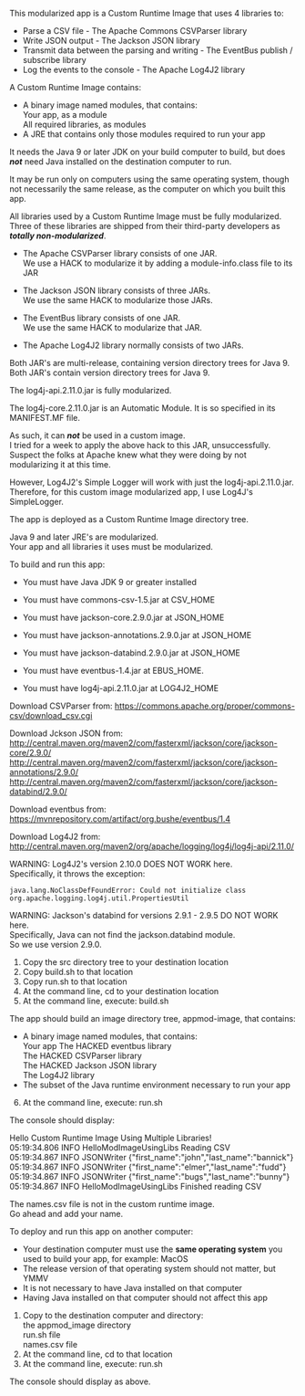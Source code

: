 This modularized app is a Custom Runtime Image that uses 4 libraries to:

- Parse a CSV file - The Apache Commons CSVParser library
- Write JSON output - The Jackson JSON library
- Transmit data between the parsing and writing - The EventBus publish / subscribe library
- Log the events to the console - The Apache Log4J2 library

A Custom Runtime Image contains:
- A binary image named modules, that contains:  
Your app, as a module  
All required libraries, as modules  
- A JRE that contains only those modules required to run your app

It needs the Java 9 or later JDK on your build computer to build, 
but does  ***not***  need Java installed on the destination computer to run.

It may be run only on computers using the same operating system, 
though not necessarily the same release, as the computer on which you built this app.

All libraries used by a Custom Runtime Image must be fully modularized.  
Three of these libraries are shipped from their third-party developers 
as ***totally non-modularized***.

- The Apache CSVParser library consists of one JAR.  
  We use a HACK to modularize it by adding a module-info.class file to its JAR  
  
- The Jackson JSON library consists of three JARs.  
  We use the same HACK to modularize those JARs.
  
- The EventBus library consists of one JAR.  
  We use the same HACK to modularize that JAR.
 
- The Apache Log4J2 library normally consists of two JARs.

Both JAR's are multi-release, containing version directory trees for Java 9.
Both JAR's contain version directory trees for Java 9.

The log4j-api.2.11.0.jar is fully modularized.

The log4j-core.2.11.0.jar is an Automatic Module. 
It is so specified in its MANIFEST.MF file.

As such, it can ***not*** be used in a custom image.  
I tried for a week to apply the above hack to this JAR, unsuccessfully.  
Suspect the folks at Apache knew what they were doing by not modularizing it at this time.

However, Log4J2's Simple Logger will work with just the log4j-api.2.11.0.jar.  
Therefore, for this custom image modularized app, I use Log4J's SimpleLogger.

The app is deployed as a Custom Runtime Image directory tree.

Java 9 and later JRE's are modularized.  
Your app and all libraries it uses must be modularized.

To build and run this app:

- You must have Java JDK 9 or greater installed  

- You must have commons-csv-1.5.jar at CSV_HOME  
- You must have jackson-core.2.9.0.jar at JSON_HOME 
- You must have jackson-annotations.2.9.0.jar at JSON_HOME  
- You must have jackson-databind.2.9.0.jar at JSON_HOME 
- You must have eventbus-1.4.jar at EBUS_HOME. 
- You must have log4j-api.2.11.0.jar at LOG4J2_HOME  

Download CSVParser from: 
https://commons.apache.org/proper/commons-csv/download_csv.cgi

Download Jckson JSON from:  
http://central.maven.org/maven2/com/fasterxml/jackson/core/jackson-core/2.9.0/  
http://central.maven.org/maven2/com/fasterxml/jackson/core/jackson-annotations/2.9.0/  
http://central.maven.org/maven2/com/fasterxml/jackson/core/jackson-databind/2.9.0/  

Download eventbus from: 
https://mvnrepository.com/artifact/org.bushe/eventbus/1.4

Download Log4J2 from:   
http://central.maven.org/maven2/org/apache/logging/log4j/log4j-api/2.11.0/  

WARNING: Log4J2's version 2.10.0 DOES NOT WORK here.  
Specifically, it throws the exception:
```
java.lang.NoClassDefFoundError: Could not initialize class org.apache.logging.log4j.util.PropertiesUtil
```
WARNING: Jackson's databind for versions 2.9.1 - 2.9.5 DO NOT WORK here.  
Specifically, Java can not find the jackson.databind module.  
So we use version 2.9.0.

1. Copy the src directory tree to your destination location
2. Copy build.sh to that location
3. Copy run.sh to that location
4. At the command line, cd to your destination location
5. At the command line, execute: build.sh

The app should build an image directory tree, appmod-image, that contains:  
- A binary image named modules, that contains:  
Your app
The HACKED eventbus library  
The HACKED CSVParser library  
The HACKED Jackson JSON library  
The Log4J2 library  
- The subset of the Java runtime environment necessary to run your app

6. At the command line, execute: run.sh

The console should display:

Hello Custom Runtime Image Using Multiple Libraries!  
05:19:34.806 INFO HelloModImageUsingLibs Reading CSV  
05:19:34.867 INFO JSONWriter {"first_name":"john","last_name":"bannick"}  
05:19:34.867 INFO JSONWriter {"first_name":"elmer","last_name":"fudd"}  
05:19:34.867 INFO JSONWriter {"first_name":"bugs","last_name":"bunny"}  
05:19:34.867 INFO HelloModImageUsingLibs Finished reading CSV  

The names.csv file is not in the custom runtime image.  
Go ahead and add your name.

To deploy and run this app on another computer:

- Your destination computer must use the **same operating system** you used to build your app, for example:  MacOS
- The release version of that operating system should not matter, but YMMV
- It is not necessary to have Java installed on that computer
- Having Java installed on that computer should not affect this app

1. Copy to the destination computer and directory:  
the appmod_image directory  
run.sh file  
names.csv file 
2. At the command line, cd to that location
2. At the command line, execute: run.sh

The console should display as above.
